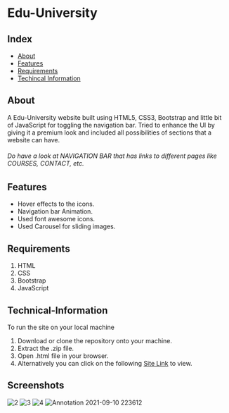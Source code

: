 # Edu-University
## Index
* [About](#About)
* [Features](#Features)
* [Requirements](#Requirements)
* [Techincal Information](#Technical-Information)
## About
A Edu-University website built using HTML5, CSS3, Bootstrap and little bit of JavaScript for toggling the navigation bar. Tried to enhance the UI by giving it a premium look and included all possibilities of sections that a website can have.
###### Do have a look at NAVIGATION BAR that has links to different pages like COURSES, CONTACT, etc.
## Features
* Hover effects to the icons.
* Navigation bar Animation.
* Used font awesome icons.
* Used Carousel for sliding images.
## Requirements
1. HTML
2. CSS
3. Bootstrap
4. JavaScript
## Technical-Information
To run the site on your local machine
1. Download or clone the repository onto your machine.
2. Extract the .zip file.
3. Open .html file in your browser.
4. Alternatively you can click on the following [Site Link](https://hindkush.github.io/Edu-University/) to view.
## Screenshots
![2](https://user-images.githubusercontent.com/67094162/132891529-172f0d0f-8437-461f-bfd9-468ac03c8eb3.png)
![3](https://user-images.githubusercontent.com/67094162/132891537-43448896-6dcb-42f1-8012-90aa8db38dec.png)
![4](https://user-images.githubusercontent.com/67094162/132891540-751aa45e-15be-49db-bba3-3305a55462d6.png)
![Annotation 2021-09-10 223612](https://user-images.githubusercontent.com/67094162/132891551-d174b0da-2c44-4b7f-afb0-066d7e1d5c67.png)
